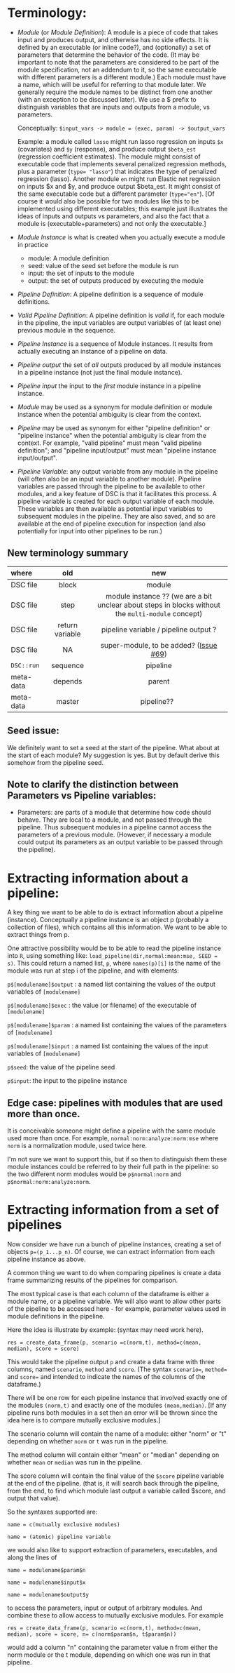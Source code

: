 # Terminology:

- *Module* (or *Module Definition*): A module is a piece of code that takes input and produces output, and otherwise has no side effects.
  It is defined by an executable (or inline code?), and (optionally) a set of parameters that determine the behavior of the code.
  (It may be important to note that the parameters are considered to be part of the module specification, not an addendum to it,
  so the same executable with different parameters is a different module.)
  Each module must have a name, which will be useful for referring to that module later.
  We generally require the module names to be distinct from one another (with an exception to be discussed later).
  We use a $ prefix to distinguish variables that are inputs and outputs from a module, vs parameters.

  Conceptually: `$input_vars -> module = (exec, param) -> $output_vars`

  Example: a module called `lasso` might run lasso regression on inputs `$x` (covariates) and `$y` (response), and produce output `$beta_est` (regression coefficient estimates). The module might consist of executable code that implements several penalized regression methods, plus a parameter (`type= "lasso"`) that indicates the type of penalized regression (lasso).  Another module `en` might run Elastic net regression on inputs $x and $y, and produce output $beta_est. It might consist of the same executable code but a different parameter (`type="en"`). [Of course it would also be possible for two modules like this to be implemented using different executables; this example just illustrates the ideas of inputs and outputs vs parameters, and also the fact that a module is (executable+parameters) and not only the executable.]

- *Module Instance* is what is created when you actually execute a module in practice
  - module: A module definition
  - seed: value of the seed set before the module is run
  - input: the set of inputs to the module
  - output: the set of outputs produced by executing the module
  
- *Pipeline Definition*: A pipeline definition is a sequence of module definitions. 

- *Valid Pipeline Definition*: A pipeline definition is *valid* if, for each module in the pipeline, the input variables are output variables of (at least one) previous module in the sequence.

- *Pipeline Instance* is a sequence of Module instances. It results from actually executing an instance of a pipeline on data.
  
- *Pipeline output* the set of *all* outputs produced by all module instances in a pipeline instance (not just the final module instance).

- *Pipeline input* the input to the *first* module instance in a pipeline instance.

- *Module* may be used as a synonym for module definition or module instance when the potential ambiguity is clear from the context. 

- *Pipeline* may be used as synonym for either "pipeline definition" or "pipeline instance" when the potential ambiguity is clear from the context. For example, "valid pipeline" must mean "valid pipeline definition";  and "pipeline input/output" must mean "pipeline instance input/output". 

- *Pipeline Variable*: any output variable from any module in the pipeline (will often also be an input variable to another module). Pipeline variables are passed through the pipeline to be available to other modules, and a key feature of DSC is that it facilitates this process. A pipeline variable is created for each output variable of each module. These variables are then available as potential input variables to subsequent modules in the pipeline. They are also saved, and so are available at the end of pipeline execution for inspection (and also potentially for input into other pipelines to be run.)

## New terminology summary

| where   |      old       |  new |
|:----------|:-------------:|:------:|
| DSC file |  block | module |
| DSC file |    step   | module instance ?? (we are a bit unclear about steps in blocks without the `multi-module` concept)|
| DSC file |    return variable   |   pipeline variable / pipeline output ?|
| DSC file | NA | super-module, to be added? ([Issue #69](https://github.com/stephenslab/dsc2/issues/69))|
| `DSC::run` | sequence |  pipeline   |
| meta-data | depends |  parent   |
| meta-data | master |  pipeline??   |


## Seed issue: 

We definitely want to set a seed at the start of the pipeline. What about at the start of each module? My
suggestion is yes. But by default derive this somehow from the pipeline seed.


## Note to clarify the distinction between Parameters vs Pipeline variables:

- Parameters: are parts of a module that determine how code should behave. They are local to a module, and not passed through the pipeline. Thus subsequent modules in a pipeline cannot access the parameters of a previous module. (However, if necessary a module could output its parameters as an output variable to be passed through the pipeline).


# Extracting information about a pipeline:

A key thing we want to be able to do is extract information about a pipeline (instance).
Conceptually a pipeline instance is an object p (probably a collection of files), which contains all this information.
We want to be able to extract things from p.

One attractive possibility would be to be able to read the pipeline instance into `R`, using something like:
`load_pipeline(dir,normal:mean:mse, SEED = s)`. This could return a named list, `p`,
where `names(p)[i]` is the name of the module was run at step i of the pipeline, and with elements:

`p$[modulename]$output` : a named list containing the values of the output variables of `[modulename]`

`p$[modulename]$exec`  : the value (or filename) of the executable of `[modulename]`

`p$[modulename]$param`  : a named list containing the values of the parameters of `[modulename]`

`p$[modulename]$input` : a named list containing the values of the input variables of `[modulename]`

`p$seed`: the value of the pipeline seed

`p$input`: the input to the pipeline instance

## Edge case: pipelines with modules that are used more than once.

It is conceivable someone might define a pipeline with the same module used more than once.
For example, `normal:norm:analyze:norm:mse` where `norm` is a normalization module, used twice here.

I'm not sure we want to support this, but if so then to distinguish them
these module instances could be referred to by their full path in the pipeline:
so the two different norm modules would be
`p$normal:norm` and `p$normal:norm:analyze:norm`.


# Extracting information from a set of pipelines

Now consider we have run a bunch of pipeline instances, creating a set of objects
`p=(p_1...p_n)`. Of course, we can extract information from each pipeline instance as above.

A common thing we want to do when comparing pipelines is create a data frame summarizing results of the pipelines
for comparison.

The most typical case is that each column of the dataframe is either a module name,
or a pipeline variable. We will also want to allow other parts of the pipeline to be accessed here - for example,
parameter values used in module definitions in the pipeline.

Here the idea is illustrate by example: (syntax may need work here).

``res = create_data_frame(p, scenario =c(norm,t), method=c(mean, median), score = score)``

This would take the pipeline output `p` and
create a data frame with three columns, named `scenario`, `method` and `score`.
(The syntax `scenario=`, `method=` and `score=` and intended to indicate the names of the columns of the dataframe.)

There will be one row for each pipeline instance that involved exactly one of the modules ``(norm,t)`` and exactly
one of the modules ``(mean,median)``.
[If any pipeline runs both modules in a set then an error will
be thrown since the idea here is to compare mutually exclusive modules.]

The scenario column will contain the name of a module: either "norm" or "t" depending on whether `norm` or `t` was run in the pipeline.

The method column will contain either "mean" or "median" depending on whether `mean` or `median` was run in the pipeline.

The score column will contain the final value of the `$score` pipeline variable at the end of the pipeline.
(that is, it will search back through the pipeline, from the end,
to find which module last output a variable called $score, and output that value).

So the syntaxes supported are:

`name = c(mutually exclusive modules)`

`name = (atomic) pipeline variable`

we would also like to support extraction of parameters, executables, and  along the lines of

`name = modulename$param$n`

`name = modulename$input$x`

`name = modulename$output$y`

to access the parameters, input or output of arbitrary modules.
And combine these to allow access to mutually exclusive modules.
For example

`res = create_data_frame(p, scenario =c(norm,t), method=c(mean, median), score = score,
n= c(norm$param$n, t$param$n))`

would add a column "n" containing the parameter value n from either the norm module or the t module, depending on
which one was run in that pipeline.


